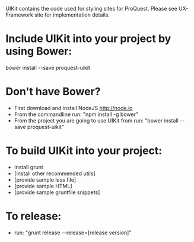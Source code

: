 UIKit contains the code used for styling sites for ProQuest. Please see UX-Framework site for implementation details.

# Include UIKit into your project by using Bower:

bower install --save proquest-uikit

# Don't have Bower?
* First download and install NodeJS http://node.io
* From the commandline run: "npm install -g bower"
* From the project you are going to use UIKit from run: "bower install --save proquest-uikit"

# To build UIKit into your project:
* install grunt
* [install other recommended utils]
* [provide sample less file]
* [provide sample HTML]
* [provide sample gruntfile snippets]

# To release:
* run: "grunt release --release=[release version]"